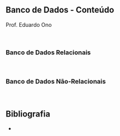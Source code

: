 ## Banco de Dados - Conteúdo

Prof. Eduardo Ono

<br>

### Banco de Dados Relacionais
<br>

### Banco de Dados Não-Relacionais
<br>

## Bibliografia

*
